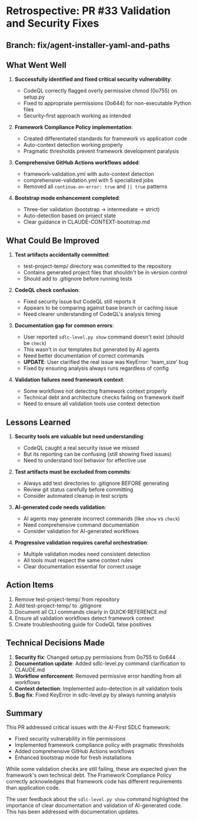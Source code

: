 # Retrospective: PR #33 Validation and Security Fixes

## Branch: fix/agent-installer-yaml-and-paths

## What Went Well

1. **Successfully identified and fixed critical security vulnerability**:
   - CodeQL correctly flagged overly permissive chmod (0o755) on setup.py
   - Fixed to appropriate permissions (0o644) for non-executable Python files
   - Security-first approach working as intended

2. **Framework Compliance Policy implementation**:
   - Created differentiated standards for framework vs application code
   - Auto-context detection working properly
   - Pragmatic thresholds prevent framework development paralysis

3. **Comprehensive GitHub Actions workflows added**:
   - framework-validation.yml with auto-context detection
   - comprehensive-validation.yml with 5 specialized jobs
   - Removed all `continue-on-error: true` and `|| true` patterns

4. **Bootstrap mode enhancement completed**:
   - Three-tier validation (bootstrap → intermediate → strict)
   - Auto-detection based on project state
   - Clear guidance in CLAUDE-CONTEXT-bootstrap.md

## What Could Be Improved

1. **Test artifacts accidentally committed**:
   - test-project-temp/ directory was committed to the repository
   - Contains generated project files that shouldn't be in version control
   - Should add to .gitignore before running tests

2. **CodeQL check confusion**:
   - Fixed security issue but CodeQL still reports it
   - Appears to be comparing against base branch or caching issue
   - Need clearer understanding of CodeQL's analysis timing

3. **Documentation gap for common errors**:
   - User reported `sdlc-level.py show` command doesn't exist (should be `check`)
   - This wasn't in our templates but generated by AI agents
   - Need better documentation of correct commands
   - **UPDATE**: User clarified the real issue was KeyError: 'team_size' bug
   - Fixed by ensuring analysis always runs regardless of config

4. **Validation failures need framework context**:
   - Some workflows not detecting framework context properly
   - Technical debt and architecture checks failing on framework itself
   - Need to ensure all validation tools use context detection

## Lessons Learned

1. **Security tools are valuable but need understanding**:
   - CodeQL caught a real security issue we missed
   - But its reporting can be confusing (still showing fixed issues)
   - Need to understand tool behavior for effective use

2. **Test artifacts must be excluded from commits**:
   - Always add test directories to .gitignore BEFORE generating
   - Review git status carefully before committing
   - Consider automated cleanup in test scripts

3. **AI-generated code needs validation**:
   - AI agents may generate incorrect commands (like `show` vs `check`)
   - Need comprehensive command documentation
   - Consider validation for AI-generated workflows

4. **Progressive validation requires careful orchestration**:
   - Multiple validation modes need consistent detection
   - All tools must respect the same context rules
   - Clear documentation essential for correct usage

## Action Items

1. Remove test-project-temp/ from repository
2. Add test-project-temp/ to .gitignore
3. Document all CLI commands clearly in QUICK-REFERENCE.md
4. Ensure all validation workflows detect framework context
5. Create troubleshooting guide for CodeQL false positives

## Technical Decisions Made

1. **Security fix**: Changed setup.py permissions from 0o755 to 0o644
2. **Documentation update**: Added sdlc-level.py command clarification to CLAUDE.md
3. **Workflow enforcement**: Removed permissive error handling from all workflows
4. **Context detection**: Implemented auto-detection in all validation tools
5. **Bug fix**: Fixed KeyError in sdlc-level.py by always running analysis

## Summary

This PR addressed critical issues with the AI-First SDLC framework:
- Fixed security vulnerability in file permissions
- Implemented framework compliance policy with pragmatic thresholds
- Added comprehensive GitHub Actions workflows
- Enhanced bootstrap mode for fresh installations

While some validation checks are still failing, these are expected given the framework's own technical debt. The Framework Compliance Policy correctly acknowledges that framework code has different requirements than application code.

The user feedback about the `sdlc-level.py show` command highlighted the importance of clear documentation and validation of AI-generated code. This has been addressed with documentation updates.